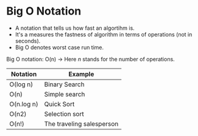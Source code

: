 # Big O Notation

- A notation that tells us how fast an algortihm is.
- It's a measures the fastness of algorithm in terms of operations (not in seconds).
- Big O denotes worst case run time.

Big O notation: O(n) -> Here _n_ stands for the number of  operations.


| Notation   | Example                   |
| ---------- | ------------------------- |
| O(log n)   | Binary Search             |
| O(n)       | Simple search             |
| O(n.log n) | Quick Sort                |
| O(n2)      | Selection sort            |
| O(n!)      | The traveling salesperson |

